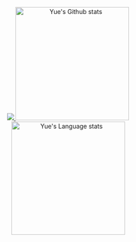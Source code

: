 <a href="https://github.com/cleamoon">
  <p align="center">
    <img src="https://github-profile-trophy.vercel.app/?username=cleamoon&column=7&theme=onedark"/>
    <img height=259 src="https://github-readme-stats-git-masterrstaa-rickstaa.vercel.app/api?username=cleamoon&show_icons=true&line_height=28&hide_border=true&card_width=347&include_all_commits=true&role=owner,collaborator&show=reviews,discussions_answered&rank_icon=percentile&theme=default#gh-light-mode-only" alt="Yue's Github stats" />
    <img height=259 src="https://github-readme-stats-git-masterrstaa-rickstaa.vercel.app/api/top-langs/?username=cleamoon&hide=html&layout=compact&langs_count=12&hide_border=true&role=owner,collaborator&theme=default#gh-light-mode-only" alt="Yue's Language stats" />
  </p>
</a>



<!--
**cleamoon/cleamoon** is a ✨ _special_ ✨ repository because its `README.md` (this file) appears on your GitHub profile.

Here are some ideas to get you started:

- 🔭 I’m currently working on ...
- 🌱 I’m currently learning ...
- 👯 I’m looking to collaborate on ...
- 🤔 I’m looking for help with ...
- 💬 Ask me about ...
- 📫 How to reach me: ...
- 😄 Pronouns: ...
- ⚡ Fun fact: ...
-->
